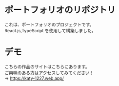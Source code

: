 # ポートフォリオのリポジトリ

これは、ポートフォリオのプロジェクトです。  
React.js,TypeScript を使用して構築しました。

# デモ

こちらの作品のサイトはこちらにあります。  
ご興味のある方はアクセスしてみてください！  
→ https://katy-1227.web.app/
